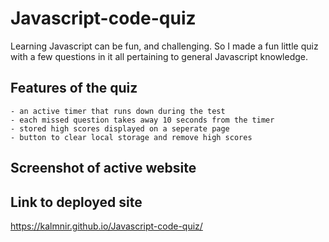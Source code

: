 # Javascript-code-quiz
Learning Javascript can be fun, and challenging.  So I made a fun little quiz with a few questions in it all pertaining to general Javascript knowledge.

## Features of the quiz

```
- an active timer that runs down during the test
- each missed question takes away 10 seconds from the timer
- stored high scores displayed on a seperate page
- button to clear local storage and remove high scores

```

## Screenshot of active website



## Link to deployed site
https://kalmnir.github.io/Javascript-code-quiz/
